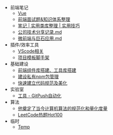 * 前端笔记
    * [Vue](articles/vue.md)
    * [前端面试题&知识体系整理](articles/1660532996882.md)
    * [笔记 | 实用类库整理 | 实用技巧](articles/实用类库.md)
    * [公司技术分享记录.md](articles/技术分享.md)
    * [微前端与巨石应用.md](articles/微前端.md)
* 插件/效率工具
    * [VScode相关](articles/vscode-plugins.md)
    * [项目模板脚手架](articles/tsn-cli.md)
* 基础建设
    * [前端组件库搭建、工具库搭建](articles/build-library.md)
    * [建设私有npm包管理](articles/npm.md)
    * [快速建立代码规范及美化](articles/norm.md)
* 实验室
    * [工具 - GitPush自动化](articles/gp-cli.md)
* 算法
    * [他奠定了当今计算机算法的规范化和量化度量](articles/1670311155074.md)
    * [LeetCode热题Hot100](articles/1667968995198.md)
* 临时
    * [Temp](articles/1664894579578.md)
